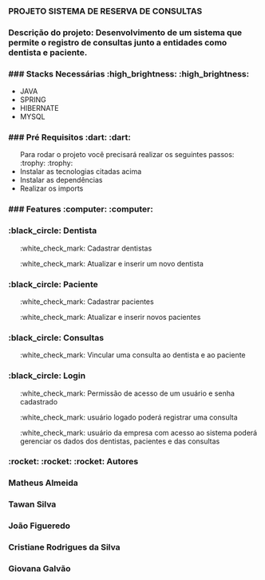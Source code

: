 <h3>PROJETO SISTEMA DE RESERVA DE CONSULTAS</h3>
<h3>Descrição do projeto: Desenvolvimento de um sistema que permite o registro de consultas junto a entidades como dentista e paciente.</h3>


<h3>### Stacks Necessárias :high_brightness: :high_brightness: </h3> 
<ul>
  <li>JAVA</li>
  <li>SPRING</li>
  <li>HIBERNATE</li>
  <li>MYSQL</li>
</ul>

<h3>### Pré Requisitos :dart: :dart:</h3>
<ul>Para rodar o projeto você precisará realizar os seguintes passos: :trophy: :trophy:
  <li>Instalar as tecnologias citadas acima</li>
  <li>Instalar as dependências</li>
  <li>Realizar os imports</li>
</ul>

<h3>### Features :computer: :computer:</h3>

<h3>:black_circle: Dentista</h3>
<ul>:white_check_mark: Cadastrar dentistas</ul>
<ul>:white_check_mark: Atualizar e inserir um novo dentista</ul>

<h3>:black_circle: Paciente</h3>
<ul>:white_check_mark: Cadastrar pacientes</ul>
<ul>:white_check_mark: Atualizar e inserir novos pacientes</ul>

<h3>:black_circle: Consultas</h3>
<ul>:white_check_mark: Vincular uma consulta ao dentista e ao paciente</ul>

<h3>:black_circle: Login</h3>
<ul>:white_check_mark: Permissão de acesso de um usuário e senha cadastrado</ul>
<ul>:white_check_mark: usuário logado poderá registrar uma consulta</ul>
<ul>:white_check_mark: usuário da empresa com acesso ao sistema poderá gerenciar os dados dos dentistas, pacientes e das consultas</ul>

<h3>:rocket: :rocket: :rocket: Autores</h3>
<h3>Matheus Almeida</h3>
<h3>Tawan Silva</h3>
<h3>João Figueredo</h3>
<h3>Cristiane Rodrigues da Silva</h3>
<h3>Giovana Galvão</h3>

